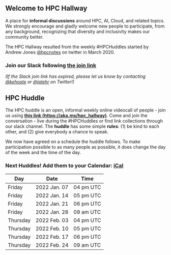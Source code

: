 ## Welcome to HPC Hallway

A place for **informal discussions** around HPC, AI, Cloud, and related topics.
We strongly encourage and gladly welcome new people to participate, from any background, recognizing that diversity and inclusivity makes our community better.

The HPC Hallway resulted from the weekly #HPCHuddles started by Andrew Jones [@hpcnotes](https://twitter.com/hpcnotes) on twitter in March 2020.

### Join our Slack following [the join link](https://join.slack.com/t/hpc-huddle/shared_invite/zt-11vwte1xw-Qy51FakckeFPiUE1Z~RJkw)

*(If the Slack join link has expired, please let us know by contacting [@kehoste](https://twitter.com/kehoste) or
[@jplehr](https://twitter.com/jplehr) on Twitter!)*

## HPC Huddle

The HPC huddle is an open, informal weekly online videocall of people - join us using [**this link (https://aka.ms/hpc_hallway)**](https://aka.ms/hpc_hallway).
Come and join the conversation - live during the #HPCHuddles or find link collections through our slack channel.
The **huddle** has some simple **rules**: (1) be kind to each other, and (2) give everybody a chance to speak.

We now have agreed on a schedule the huddle follows.
To make participation possible to as many people as possible, it does change the day of the week and the time of the day.

### Next Huddles! Add them to your Calendar: [iCal](hpc-hallway.ics)

| Day | Date  | Time |
|-----|------|----------|
| Friday | 2022 Jan. 07 | 04 pm UTC |
| Friday | 2022 Jan. 14 | 05 pm UTC |
| Friday | 2022 Jan. 21 | 06 pm UTC |
| Friday | 2022 Jan. 28 | 09 am UTC |
| Thursday | 2022 Feb. 03 | 04 pm UTC |
| Thursday | 2022 Feb. 10 | 05 pm UTC |
| Thursday | 2022 Feb. 17 | 06 pm UTC |
| Thursday | 2022 Feb. 24 | 09 am UTC |
